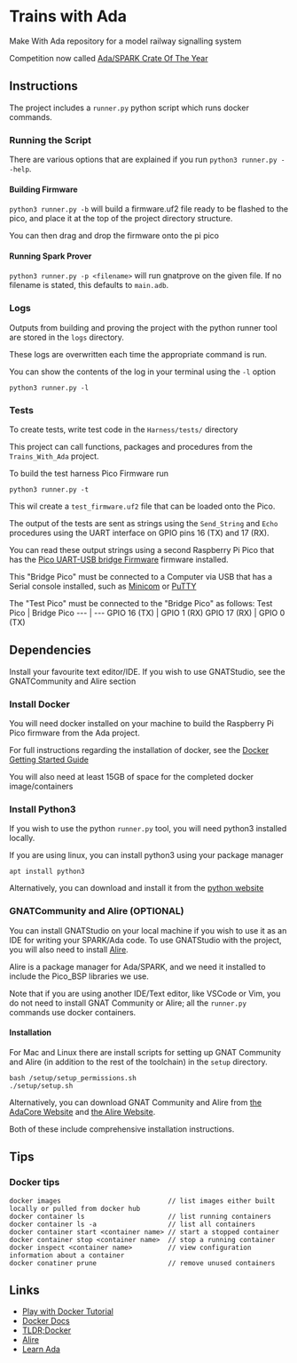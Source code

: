 # Trains with Ada
Make With Ada repository for a model railway signalling system

Competition now called [Ada/SPARK Crate Of The Year](https://blog.adacore.com/announcing-the-first-ada-spark-crate-of-the-year-award)

## Instructions
The project includes a `runner.py` python script which runs docker commands.

### Running the Script
There are various options that are explained if you run `python3 runner.py --help`.

#### Building Firmware
`python3 runner.py -b` will build a firmware.uf2 file ready to be flashed to the pico, and place it at the top of the project directory structure.

You can then drag and drop the firmware onto the pi pico

#### Running Spark Prover
`python3 runner.py -p <filename>` will run gnatprove on the given file. If no filename is stated, this defaults to `main.adb`.

### Logs
Outputs from building and proving the project with the python runner tool are stored in the `logs` directory.

These logs are overwritten each time the appropriate command is run.

You can show the contents of the log in your terminal using the `-l` option
```
python3 runner.py -l
```

### Tests
To create tests, write test code in the `Harness/tests/` directory

This project can call functions, packages and procedures from the `Trains_With_Ada` project.

To build the test harness Pico Firmware run
```
python3 runner.py -t
```
This wil create a `test_firmware.uf2` file that can be loaded onto the Pico.

The output of the tests are sent as strings using the `Send_String` and `Echo` procedures using the UART interface on GPIO pins 16 (TX) and 17 (RX).

You can read these output strings using a second Raspberry Pi Pico that has the [Pico UART-USB bridge Firmware](https://github.com/Noltari/pico-uart-bridge/releases/tag/v2.1) firmware installed.

This "Bridge Pico" must be connected to a Computer via USB that has a Serial console installed, such as [Minicom](https://wiki.emacinc.com/wiki/Getting_Started_With_Minicom) or [PuTTY](https://www.chiark.greenend.org.uk/~sgtatham/putty/)

The "Test Pico" must be connected to the "Bridge Pico" as follows:
Test Pico | Bridge Pico
--- | ---
GPIO 16 (TX) | GPIO 1 (RX)
GPIO 17 (RX) | GPIO 0 (TX)

## Dependencies
Install your favourite text editor/IDE. If you wish to use GNATStudio, see the GNATCommunity and Alire section

### Install Docker
You will need docker installed on your machine to build the Raspberry Pi Pico firmware from the Ada project.

For full instructions regarding the installation of docker, see the [Docker Getting Started Guide](https://www.docker.com/get-started)

You will also need at least 15GB of space for the completed docker image/containers

### Install Python3
If you wish to use the python `runner.py` tool, you will need python3 installed locally.

If you are using linux, you can install python3 using your package manager
```
apt install python3
```

Alternatively, you can download and install it from the [python website](https://www.python.org/downloads/)

### GNATCommunity and Alire (OPTIONAL)
You can install GNATStudio on your local machine if you wish to use it as an IDE for writing your SPARK/Ada code.
To use GNATStudio with the project, you will also need to install [Alire](https://alire.ada.dev/).

Alire is a package manager for Ada/SPARK, and we need it installed to include the Pico_BSP libraries we use.

Note that if you are using another IDE/Text editor, like VSCode or Vim, you do not need to install GNAT Community or Alire; all the `runner.py` commands use docker containers.

#### Installation
For Mac and Linux there are install scripts for setting up GNAT Community and Alire (in addition to the rest of the toolchain) in the `setup` directory.
```
bash /setup/setup_permissions.sh
./setup/setup.sh
```

Alternatively, you can download GNAT Community and Alire from [the AdaCore Website](https://www.adacore.com/download/more) and [the Alire Website](https://alire.ada.dev/docs/#installation).

Both of these include comprehensive installation instructions.

## Tips

### Docker tips
```
docker images                           // list images either built locally or pulled from docker hub
docker container ls                     // list running containers
docker container ls -a                  // list all containers
docker container start <container name> // start a stopped container
docker container stop <container name>  // stop a running container
docker inspect <container name>         // view configuration information about a container
docker conatiner prune                  // remove unused containers
```

## Links
- [Play with Docker Tutorial](https://training.play-with-docker.com/)
- [Docker Docs](https://docs.docker.com/)
- [TLDR;Docker](https://github.com/tldr-pages/tldr/blob/master/pages/common/docker.md)
- [Alire](https://alire.ada.dev/)
- [Learn Ada](https://learn.adacore.com/)
